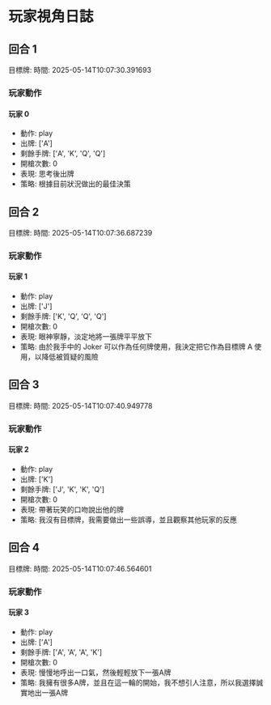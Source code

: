 # 玩家視角日誌


## 回合 1
目標牌: 
時間: 2025-05-14T10:07:30.391693

### 玩家動作

#### 玩家 0
- 動作: play
- 出牌: ['A']
- 剩餘手牌: ['A', 'K', 'Q', 'Q']
- 開槍次數: 0
- 表現: 思考後出牌
- 策略: 根據目前狀況做出的最佳決策
## 回合 2
目標牌: 
時間: 2025-05-14T10:07:36.687239

### 玩家動作

#### 玩家 1
- 動作: play
- 出牌: ['J']
- 剩餘手牌: ['K', 'Q', 'Q', 'Q']
- 開槍次數: 0
- 表現: 眼神寧靜，淡定地將一張牌平平放下
- 策略: 由於我手中的 Joker 可以作為任何牌使用，我決定把它作為目標牌 A 使用，以降低被質疑的風險
## 回合 3
目標牌: 
時間: 2025-05-14T10:07:40.949778

### 玩家動作

#### 玩家 2
- 動作: play
- 出牌: ['K']
- 剩餘手牌: ['J', 'K', 'K', 'Q']
- 開槍次數: 0
- 表現: 帶著玩笑的口吻說出他的牌
- 策略: 我沒有目標牌，我需要做出一些誤導，並且觀察其他玩家的反應
## 回合 4
目標牌: 
時間: 2025-05-14T10:07:46.564601

### 玩家動作

#### 玩家 3
- 動作: play
- 出牌: ['A']
- 剩餘手牌: ['A', 'A', 'A', 'K']
- 開槍次數: 0
- 表現: 慢慢地呼出一口氣，然後輕輕放下一張A牌
- 策略: 我擁有很多A牌，並且在這一輪的開始，我不想引人注意，所以我選擇誠實地出一張A牌